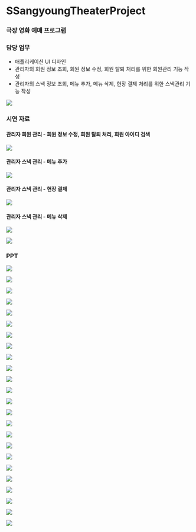 # SSangyoungTheaterProject
### 극장 영화 예매 프로그램

### 담당 업무
- 애플리케이션 UI 디자인
- 관리자의 회원 정보 조회, 회원 정보 수정, 회원 탈퇴 처리를 위한 회원관리 기능 작성
- 관리자의 스낵 정보 조회, 메뉴 추가, 메뉴 삭제, 현장 결제 처리를 위한 스낵관리 기능 작성

![](https://github.com/rlawjddbs/SSangyoungTheaterProject/blob/master/readme_resource/common/slicer.png)


### 시연 자료

#### 관리자 회원 관리 - 회원 정보 수정, 회원 탈퇴 처리, 회원 아이디 검색
![](https://github.com/rlawjddbs/SSangyoungTheaterProject/blob/master/readme_resource/admin_member_manager1.gif)


#### 관리자 스낵 관리 - 메뉴 추가
![](https://github.com/rlawjddbs/SSangyoungTheaterProject/blob/master/readme_resource/admin_snack_manager1.gif)

#### 관리자 스낵 관리 - 현장 결제
![](https://github.com/rlawjddbs/SSangyoungTheaterProject/blob/master/readme_resource/admin_snack_manager2.gif)

#### 관리자 스낵 관리 - 메뉴 삭제
![](https://github.com/rlawjddbs/SSangyoungTheaterProject/blob/master/readme_resource/admin_snack_manager3.gif)

![](https://github.com/rlawjddbs/SSangyoungTheaterProject/blob/master/readme_resource/common/slicer.png)

### PPT
![](https://github.com/rlawjddbs/SSangyoungTheaterProject/blob/master/readme_resource/ppt/1.jpg)

![](https://github.com/rlawjddbs/SSangyoungTheaterProject/blob/master/readme_resource/ppt/3.jpg)

![](https://github.com/rlawjddbs/SSangyoungTheaterProject/blob/master/readme_resource/ppt/20.jpg)

![](https://github.com/rlawjddbs/SSangyoungTheaterProject/blob/master/readme_resource/ppt/21.jpg)

![](https://github.com/rlawjddbs/SSangyoungTheaterProject/blob/master/readme_resource/ppt/22.jpg)

![](https://github.com/rlawjddbs/SSangyoungTheaterProject/blob/master/readme_resource/ppt/23.jpg)

![](https://github.com/rlawjddbs/SSangyoungTheaterProject/blob/master/readme_resource/ppt/24.jpg)

![](https://github.com/rlawjddbs/SSangyoungTheaterProject/blob/master/readme_resource/ppt/43.jpg)

![](https://github.com/rlawjddbs/SSangyoungTheaterProject/blob/master/readme_resource/ppt/44.jpg)

![](https://github.com/rlawjddbs/SSangyoungTheaterProject/blob/master/readme_resource/ppt/45.jpg)

![](https://github.com/rlawjddbs/SSangyoungTheaterProject/blob/master/readme_resource/ppt/46.jpg)

![](https://github.com/rlawjddbs/SSangyoungTheaterProject/blob/master/readme_resource/ppt/47.jpg)

![](https://github.com/rlawjddbs/SSangyoungTheaterProject/blob/master/readme_resource/ppt/48.jpg)

![](https://github.com/rlawjddbs/SSangyoungTheaterProject/blob/master/readme_resource/ppt/49.jpg)

![](https://github.com/rlawjddbs/SSangyoungTheaterProject/blob/master/readme_resource/ppt/50.jpg)

![](https://github.com/rlawjddbs/SSangyoungTheaterProject/blob/master/readme_resource/ppt/51.jpg)

![](https://github.com/rlawjddbs/SSangyoungTheaterProject/blob/master/readme_resource/ppt/52.jpg)

![](https://github.com/rlawjddbs/SSangyoungTheaterProject/blob/master/readme_resource/ppt/53.jpg)

![](https://github.com/rlawjddbs/SSangyoungTheaterProject/blob/master/readme_resource/ppt/54.jpg)

![](https://github.com/rlawjddbs/SSangyoungTheaterProject/blob/master/readme_resource/ppt/55.jpg)

![](https://github.com/rlawjddbs/SSangyoungTheaterProject/blob/master/readme_resource/ppt/56.jpg)

![](https://github.com/rlawjddbs/SSangyoungTheaterProject/blob/master/readme_resource/ppt/57.jpg)

![](https://github.com/rlawjddbs/SSangyoungTheaterProject/blob/master/readme_resource/ppt/58.jpg)

![](https://github.com/rlawjddbs/SSangyoungTheaterProject/blob/master/readme_resource/ppt/59.jpg)




